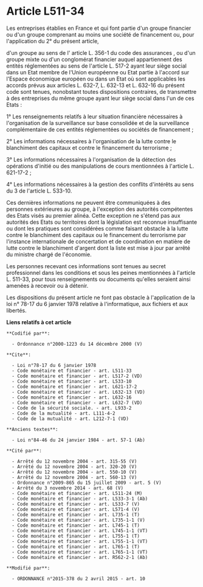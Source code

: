 # Article L511-34

Les entreprises établies en France et qui font partie d'un groupe financier ou d'un groupe comprenant au moins une société de
financement ou, pour l'application du 2° du présent article,                                     

d'un groupe au sens de l' article L. 356-1 du code des assurances , ou d'un groupe mixte ou d'un conglomérat financier auquel
appartiennent des entités réglementées au sens de l'article L. 517-2 ayant leur siège social dans un Etat membre de l'Union
européenne ou Etat partie à l'accord sur l'Espace économique européen ou dans un Etat où sont applicables les accords prévus
aux articles L. 632-7, L. 632-13 et L. 632-16 du présent code sont tenues, nonobstant toutes dispositions contraires, de
transmettre à des entreprises du même groupe ayant leur siège social dans l'un de ces Etats : 

1° Les renseignements relatifs à leur situation financière nécessaires à l'organisation de la surveillance sur base
consolidée et de la surveillance complémentaire de ces entités réglementées ou sociétés de financement ; 

2° Les informations nécessaires à l'organisation de la lutte contre le blanchiment des capitaux et contre le financement du
terrorisme ; 

3° Les informations nécessaires à l'organisation de la détection des opérations d'initié ou des manipulations de cours
mentionnées à l'article L. 621-17-2 ; 

4° Les informations nécessaires à la gestion des conflits d'intérêts au sens du 3 de l'article L. 533-10. 

Ces dernières informations ne peuvent être communiquées à des personnes extérieures au groupe, à l'exception des autorités
compétentes des Etats visés au premier alinéa. Cette exception ne s'étend pas aux autorités des Etats ou territoires dont la
législation est reconnue insuffisante ou dont les pratiques sont considérées comme faisant obstacle à la lutte contre le
blanchiment des capitaux ou le financement du terrorisme par l'instance internationale de concertation et de coordination en
matière de lutte contre le blanchiment d'argent dont la liste est mise à jour par arrêté du ministre chargé de l'économie. 

Les personnes recevant ces informations sont tenues au secret professionnel dans les conditions et sous les peines
mentionnées à l'article L. 511-33, pour tous renseignements ou documents qu'elles seraient ainsi amenées à recevoir ou à
détenir. 

Les dispositions du présent article ne font pas obstacle à l'application de la loi n° 78-17 du 6 janvier 1978 relative à
l'informatique, aux fichiers et aux libertés.

**Liens relatifs à cet article**

	**Codifié par**:

	  - Ordonnance n°2000-1223 du 14 décembre 2000 (V)

	**Cite**:

	  - Loi n°78-17 du 6 janvier 1978
	  - Code monétaire et financier - art. L511-33
	  - Code monétaire et financier - art. L517-2 (VD)
	  - Code monétaire et financier - art. L533-10
	  - Code monétaire et financier - art. L621-17-2
	  - Code monétaire et financier - art. L632-13 (VD)
	  - Code monétaire et financier - art. L632-16
	  - Code monétaire et financier - art. L632-7 (VD)
	  - Code de la sécurité sociale. - art. L933-2
	  - Code de la mutualité - art. L111-4-2
	  - Code de la mutualité - art. L212-7-1 (VD)

	**Anciens textes**:

	  - Loi n°84-46 du 24 janvier 1984 - art. 57-1 (Ab)

	**Cité par**:

	  - Arrêté du 12 novembre 2004 - art. 315-55 (V)
	  - Arrêté du 12 novembre 2004 - art. 320-20 (V)
	  - Arrêté du 12 novembre 2004 - art. 550-10 (V)
	  - Arrêté du 12 novembre 2004 - art. 560-13 (V)
	  - Ordonnance n°2009-865 du 15 juillet 2009 - art. 5 (V)
	  - Arrêté du 3 novembre 2014 - art. 68 (V)
	  - Code monétaire et financier - art. L511-24 (M)
	  - Code monétaire et financier - art. L533-3-1 (Ab)
	  - Code monétaire et financier - art. L533-7 (V)
	  - Code monétaire et financier - art. L571-4 (V)
	  - Code monétaire et financier - art. L735-1 (T)
	  - Code monétaire et financier - art. L735-1-1 (V)
	  - Code monétaire et financier - art. L745-1 (T)
	  - Code monétaire et financier - art. L745-1-1 (VT)
	  - Code monétaire et financier - art. L755-1 (T)
	  - Code monétaire et financier - art. L755-1-1 (VT)
	  - Code monétaire et financier - art. L765-1 (T)
	  - Code monétaire et financier - art. L765-1-1 (VT)
	  - Code monétaire et financier - art. R562-2-1 (Ab)

	**Modifié par**:

	  - ORDONNANCE n°2015-378 du 2 avril 2015 - art. 10
